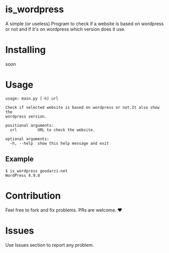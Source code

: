 <!--
 Copyright (c) 2019 amirhossein
 
 This software is released under the MIT License.
 https://opensource.org/licenses/MIT
-->
# is_wordpress
A simple (or useless) Program to check if a website is based on wordpress or not and if it's on wordpress which version does it use.

# Installing 
soon

# Usage 
```
usage: main.py [-h] url

Check if selected website is based on wordpress or not.It also show the
wordpress version.

positional arguments:
  url         URL to check the website.

optional arguments:
  -h, --help  show this help message and exit
```
## Example
``` 
$ is_wordpress goodarzi.net
WordPress 4.9.8
```
# Contribution
Feel free to fork and fix problems. PRs are welcome. :heart:

# Issues
Use Issues section to report any problem.